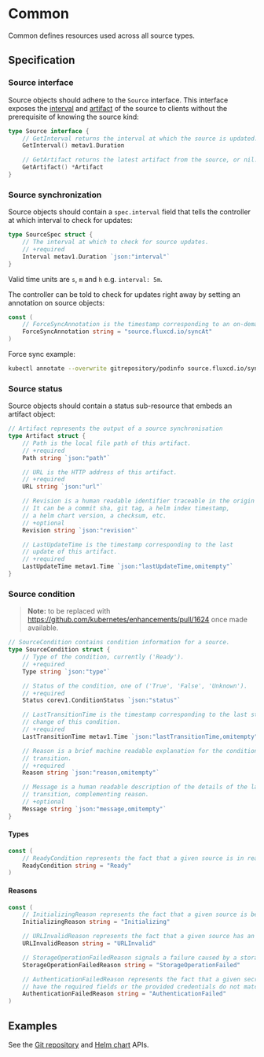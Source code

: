 # Common

Common defines resources used across all source types.

## Specification

### Source interface

Source objects should adhere to the `Source` interface. This interface exposes the [interval](#source-synchronization)
and [artifact](#source-status) of the source to clients without the prerequisite of knowing the source kind:

````go
type Source interface {
	// GetInterval returns the interval at which the source is updated.
	GetInterval() metav1.Duration

	// GetArtifact returns the latest artifact from the source, or nil.
	GetArtifact() *Artifact
}
````

### Source synchronization

Source objects should contain a `spec.interval` field that tells the controller at which interval to check for updates:

```go
type SourceSpec struct {
	// The interval at which to check for source updates.
	// +required
	Interval metav1.Duration `json:"interval"`
}
```

Valid time units are `s`, `m` and `h` e.g. `interval: 5m`.

The controller can be told to check for updates right away by setting an annotation on source objects:

```go
const (
	// ForceSyncAnnotation is the timestamp corresponding to an on-demand source sync.
	ForceSyncAnnotation string = "source.fluxcd.io/syncAt"
)
```

Force sync example:

```bash
kubectl annotate --overwrite gitrepository/podinfo source.fluxcd.io/syncAt="$(date +%s)"
```

### Source status

Source objects should contain a status sub-resource that embeds an artifact object:

```go
// Artifact represents the output of a source synchronisation
type Artifact struct {
	// Path is the local file path of this artifact.
	// +required
	Path string `json:"path"`

	// URL is the HTTP address of this artifact.
	// +required
	URL string `json:"url"`

	// Revision is a human readable identifier traceable in the origin source system.
	// It can be a commit sha, git tag, a helm index timestamp,
	// a helm chart version, a checksum, etc.
	// +optional
	Revision string `json:"revision"`

	// LastUpdateTime is the timestamp corresponding to the last
	// update of this artifact.
	// +required
	LastUpdateTime metav1.Time `json:"lastUpdateTime,omitempty"`
}
```

### Source condition

> **Note:** to be replaced with <https://github.com/kubernetes/enhancements/pull/1624>
> once made available.

```go
// SourceCondition contains condition information for a source.
type SourceCondition struct {
	// Type of the condition, currently ('Ready').
	// +required
	Type string `json:"type"`

	// Status of the condition, one of ('True', 'False', 'Unknown').
	// +required
	Status corev1.ConditionStatus `json:"status"`

	// LastTransitionTime is the timestamp corresponding to the last status
	// change of this condition.
	// +required
	LastTransitionTime metav1.Time `json:"lastTransitionTime,omitempty"`

	// Reason is a brief machine readable explanation for the condition's last
	// transition.
	// +required
	Reason string `json:"reason,omitempty"`

	// Message is a human readable description of the details of the last
	// transition, complementing reason.
	// +optional
	Message string `json:"message,omitempty"`
}
```

#### Types

```go
const (
	// ReadyCondition represents the fact that a given source is in ready state.
	ReadyCondition string = "Ready"
)
```

#### Reasons

```go
const (
	// InitializingReason represents the fact that a given source is being initialized.
	InitializingReason string = "Initializing"

	// URLInvalidReason represents the fact that a given source has an invalid URL.
	URLInvalidReason string = "URLInvalid"

	// StorageOperationFailedReason signals a failure caused by a storage operation.
	StorageOperationFailedReason string = "StorageOperationFailed"

	// AuthenticationFailedReason represents the fact that a given secret does not
	// have the required fields or the provided credentials do not match.
	AuthenticationFailedReason string = "AuthenticationFailed"
)
```

## Examples

See the [Git repository](gitrepositories.md) and [Helm chart](helmrepositories.md) APIs.

